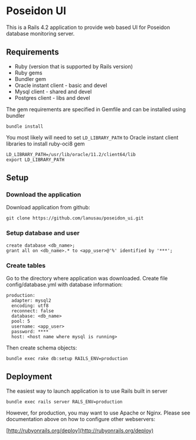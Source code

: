 # Poseidon UI

This is a Rails 4.2 application to provide web based UI for Poseidon database monitoring server. 

## Requirements 

* Ruby (version that is supported by Rails version)
* Ruby gems
* Bundler gem
* Oracle instant client - basic and devel
* Mysql client  - shared and devel
* Postgres client - libs and devel

The gem requirements are specified in Gemfile and can be installed using bundler

	bundle install

You most likely will need to set `LD_LIBRARY_PATH` to Oracle instant client libraries to install ruby-oci8 gem

	LD_LIBRARY_PATH=/usr/lib/oracle/11.2/client64/lib
	export LD_LIBRARY_PATH

## Setup

### Download the application

Download application from github:

	git clone https://github.com/lanusau/poseidon_ui.git

### Setup database and user

	create database <db_name>;
	grant all on <db_name>.* to <app_user>@'%' identified by '***';

### Create tables

Go to the directory where application was downloaded. Create file config/database.yml with database information:

    production:
      adapter: mysql2
      encoding: utf8
      reconnect: false
      database: <db_name>
      pool: 5
      username: <app_user>
      password: ****
      host: <host name where mysql is running>

Then create schema objects:

	bundle exec rake db:setup RAILS_ENV=production

## Deployment

The easiest way to launch application is to use Rails built in server

	bundle exec rails server RALS_ENV=production

However, for production, you may want to use Apache or Nginx. Please see documentation above on how to configure other webservers:

[http://rubyonrails.org/deploy](http://rubyonrails.org/deploy)
